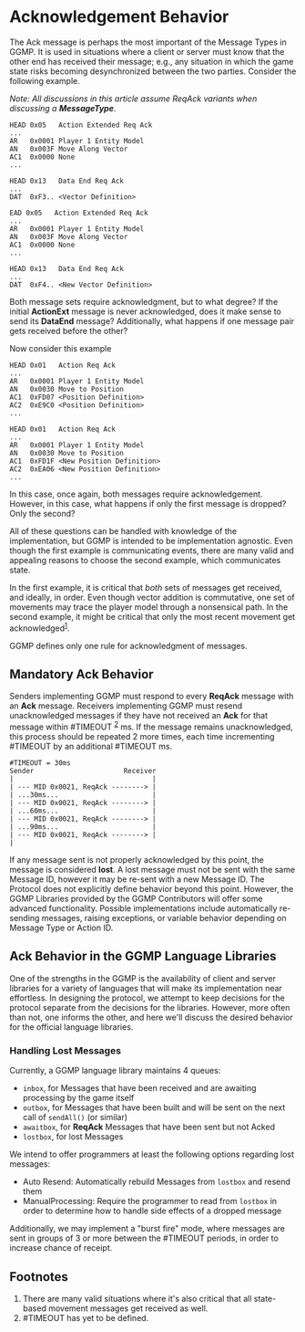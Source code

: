 # Acknowledgement Behavior

The Ack message is perhaps the most important of the Message Types in GGMP. It is used in situations where a client or 
server must know that the other end has received their message; e.g., any situation in which the game state risks 
becoming desynchronized between the two parties. Consider the following example.

_Note: All discussions in this article assume ReqAck variants when discussing a **MessageType**_. 

```
HEAD 0x05   Action Extended Req Ack
...
AR   0x0001 Player 1 Entity Model
AN   0x003F Move Along Vector
AC1  0x0000 None
...

HEAD 0x13   Data End Req Ack
...
DAT  0xF3.. <Vector Definition>

EAD 0x05   Action Extended Req Ack
...
AR   0x0001 Player 1 Entity Model
AN   0x003F Move Along Vector
AC1  0x0000 None
...

HEAD 0x13   Data End Req Ack
...
DAT  0xF4.. <New Vector Definition>
```

Both message sets require acknowledgment, but to what degree? If the initial **ActionExt** message is never acknowledged, 
does it make sense to send its **DataEnd** message? Additionally, what happens if one message pair gets received before
the other? 

Now consider this example

```
HEAD 0x01   Action Req Ack
...
AR   0x0001 Player 1 Entity Model
AN   0x0030 Move to Position
AC1  0xFD07 <Position Definition>
AC2  0xE9C0 <Position Definition>
...

HEAD 0x01   Action Req Ack
...
AR   0x0001 Player 1 Entity Model
AN   0x0030 Move to Position
AC1  0xFD1F <New Position Definition>
AC2  0xEA06 <New Position Definition>
...

```

In this case, once again, both messages require acknowledgement. However, in this case, what happens if only the first
message is dropped? Only the second?

All of these questions can be handled with knowledge of the implementation, but GGMP is intended to be implementation 
agnostic. Even though the first example is communicating events, there are many valid and appealing reasons to
choose the second example, which communicates state. 
 
In the first example, it is critical that *both* sets of messages get received, and ideally, in order. Even though 
vector addition is commutative, one set of movements may trace the player model through a nonsensical path. In the
second example, it might be critical that only the most recent movement get acknowledged<sup>[1](ack-behavior.md#footnotes)</sup>.

GGMP defines only one rule for acknowledgment of messages.

## Mandatory Ack Behavior

Senders implementing GGMP must respond to every **ReqAck** message with an **Ack** message. Receivers implementing GGMP
must resend unacknowledged messages if they have not received an **Ack** for that message within #TIMEOUT
<sup>[2](ack-behavior.md#footnotes)</sup> ms. If the message remains unacknowledged, this process should be repeated 2 
more times, each time incrementing #TIMEOUT by an additional #TIMEOUT ms. 

```
#TIMEOUT = 30ms
Sender                      Receiver
|                                  |
| --- MID 0x0021, ReqAck --------> |   
| ...30ms...                       |
| --- MID 0x0021, ReqAck --------> |
| ...60ms...                       |
| --- MID 0x0021, ReqAck --------> |
| ...90ms...                       |
| --- MID 0x0021, ReqAck --------> |
|
```

If any message sent is not properly acknowledged by this point, the message is considered **lost**. A lost message
must not be sent with the same Message ID, however it may be re-sent with a new Message ID. 
The Protocol does not explicitly define behavior beyond this point. However, the GGMP Libraries provided by the GGMP 
Contributors will offer some advanced functionality. Possible implementations include automatically re-sending messages, 
raising exceptions, or variable behavior depending on Message Type or Action ID.

## Ack Behavior in the GGMP Language Libraries

One of the strengths in the GGMP is the availability of client and server libraries for a variety of languages that will
make its implementation near effortless. In designing the protocol, we attempt to keep decisions for the protocol separate
from the decisions for the libraries. However, more often than not, one informs the other, and here we'll discuss the 
desired behavior for the official language libraries.

### Handling Lost Messages

Currently, a GGMP language library maintains 4 queues:
 
 * `inbox`, for Messages that have been received and are awaiting processing by the game itself
 * `outbox`, for Messages that have been built and will be sent on the next call of `sendAll()` (or similar)
 * `awaitbox`, for **ReqAck** Messages that have been sent but not Acked
 * `lostbox`, for lost Messages
  
We intend to offer programmers at least the following options regarding lost messages:

* Auto Resend: Automatically rebuild Messages from `lostbox` and resend them
* ManualProcessing: Require the programmer to read from `lostbox` in order to determine how to handle side effects of a dropped message

Additionally, we may implement a "burst fire" mode, where messages are sent in groups of 3 or more between the #TIMEOUT periods, 
 in order to increase chance of receipt.

## Footnotes

1. There are many valid situations where it's also critical that all state-based movement messages get received as well.
2. \#TIMEOUT has yet to be defined. 

